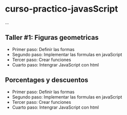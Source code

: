 # curso-practico-javasScript

...

## Taller #1: Figuras geometricas

- Primer paso: Definir las formas
- Segundo paso: Implementar las formulas en javaScript
- Tercer paso: Crear funciones
- Cuarto paso: Intengrar JavaScript con html

## Porcentages y descuentos

- Primer paso: Definir las formas
- Segundo paso: Implementar las formulas en javaScript
- Tercer paso: Crear funciones
- Cuarto paso: Intengrar JavaScript con html
